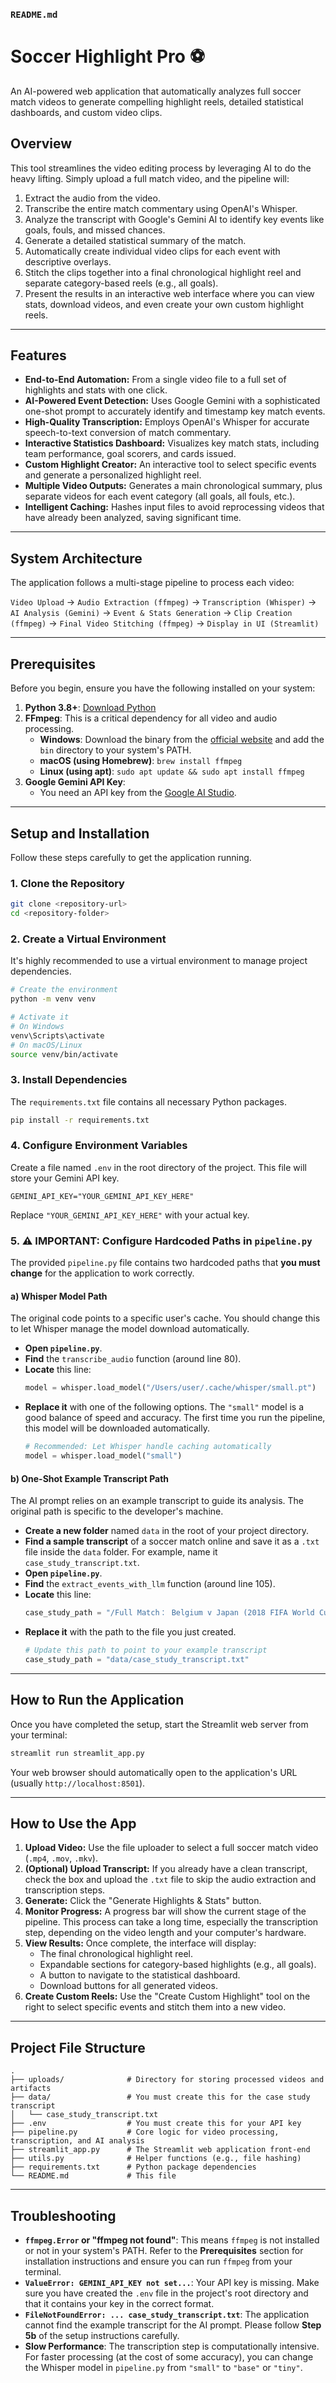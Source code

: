 ### `README.md`

# Soccer Highlight Pro ⚽

An AI-powered web application that automatically analyzes full soccer match videos to generate compelling highlight reels, detailed statistical dashboards, and custom video clips.

## Overview

This tool streamlines the video editing process by leveraging AI to do the heavy lifting. Simply upload a full match video, and the pipeline will:

1.  Extract the audio from the video.
2.  Transcribe the entire match commentary using OpenAI's Whisper.
3.  Analyze the transcript with Google's Gemini AI to identify key events like goals, fouls, and missed chances.
4.  Generate a detailed statistical summary of the match.
5.  Automatically create individual video clips for each event with descriptive overlays.
6.  Stitch the clips together into a final chronological highlight reel and separate category-based reels (e.g., all goals).
7.  Present the results in an interactive web interface where you can view stats, download videos, and even create your own custom highlight reels.

---

## Features

-   **End-to-End Automation:** From a single video file to a full set of highlights and stats with one click.
-   **AI-Powered Event Detection:** Uses Google Gemini with a sophisticated one-shot prompt to accurately identify and timestamp key match events.
-   **High-Quality Transcription:** Employs OpenAI's Whisper for accurate speech-to-text conversion of match commentary.
-   **Interactive Statistics Dashboard:** Visualizes key match stats, including team performance, goal scorers, and cards issued.
-   **Custom Highlight Creator:** An interactive tool to select specific events and generate a personalized highlight reel.
-   **Multiple Video Outputs:** Generates a main chronological summary, plus separate videos for each event category (all goals, all fouls, etc.).
-   **Intelligent Caching:** Hashes input files to avoid reprocessing videos that have already been analyzed, saving significant time.

---

## System Architecture

The application follows a multi-stage pipeline to process each video:

`Video Upload` -> `Audio Extraction (ffmpeg)` -> `Transcription (Whisper)` -> `AI Analysis (Gemini)` -> `Event & Stats Generation` -> `Clip Creation (ffmpeg)` -> `Final Video Stitching (ffmpeg)` -> `Display in UI (Streamlit)`

---

## Prerequisites

Before you begin, ensure you have the following installed on your system:

1.  **Python 3.8+**: [Download Python](https://www.python.org/downloads/)
2.  **FFmpeg**: This is a critical dependency for all video and audio processing.
    -   **Windows**: Download the binary from the [official website](https://ffmpeg.org/download.html) and add the `bin` directory to your system's PATH.
    -   **macOS (using Homebrew)**: `brew install ffmpeg`
    -   **Linux (using apt)**: `sudo apt update && sudo apt install ffmpeg`
3.  **Google Gemini API Key**:
    -   You need an API key from the [Google AI Studio](https://aistudio.google.com/app/apikey).

---

## Setup and Installation

Follow these steps carefully to get the application running.

### 1. Clone the Repository

```bash
git clone <repository-url>
cd <repository-folder>
```

### 2. Create a Virtual Environment

It's highly recommended to use a virtual environment to manage project dependencies.

```bash
# Create the environment
python -m venv venv

# Activate it
# On Windows
venv\Scripts\activate
# On macOS/Linux
source venv/bin/activate
```

### 3. Install Dependencies

The `requirements.txt` file contains all necessary Python packages.

```bash
pip install -r requirements.txt
```

### 4. Configure Environment Variables

Create a file named `.env` in the root directory of the project. This file will store your Gemini API key.

```
GEMINI_API_KEY="YOUR_GEMINI_API_KEY_HERE"
```

Replace `"YOUR_GEMINI_API_KEY_HERE"` with your actual key.

### 5. ⚠️ IMPORTANT: Configure Hardcoded Paths in `pipeline.py`

The provided `pipeline.py` file contains two hardcoded paths that **you must change** for the application to work correctly.

#### a) Whisper Model Path

The original code points to a specific user's cache. You should change this to let Whisper manage the model download automatically.

-   **Open `pipeline.py`**.
-   **Find** the `transcribe_audio` function (around line 80).
-   **Locate** this line:
    ```python
    model = whisper.load_model("/Users/user/.cache/whisper/small.pt")
    ```
-   **Replace it** with one of the following options. The `"small"` model is a good balance of speed and accuracy. The first time you run the pipeline, this model will be downloaded automatically.
    ```python
    # Recommended: Let Whisper handle caching automatically
    model = whisper.load_model("small") 
    ```

#### b) One-Shot Example Transcript Path

The AI prompt relies on an example transcript to guide its analysis. The original path is specific to the developer's machine.

-   **Create a new folder** named `data` in the root of your project directory.
-   **Find a sample transcript** of a soccer match online and save it as a `.txt` file inside the `data` folder. For example, name it `case_study_transcript.txt`.
-   **Open `pipeline.py`**.
-   **Find** the `extract_events_with_llm` function (around line 105).
-   **Locate** this line:
    ```python
    case_study_path = "/Full Match： Belgium v Japan (2018 FIFA World Cup)/transcript.txt"
    ```
-   **Replace it** with the path to the file you just created.
    ```python
    # Update this path to point to your example transcript
    case_study_path = "data/case_study_transcript.txt"
    ```

---

## How to Run the Application

Once you have completed the setup, start the Streamlit web server from your terminal:

```bash
streamlit run streamlit_app.py
```

Your web browser should automatically open to the application's URL (usually `http://localhost:8501`).

---

## How to Use the App

1.  **Upload Video:** Use the file uploader to select a full soccer match video (`.mp4`, `.mov`, `.mkv`).
2.  **(Optional) Upload Transcript:** If you already have a clean transcript, check the box and upload the `.txt` file to skip the audio extraction and transcription steps.
3.  **Generate:** Click the "Generate Highlights & Stats" button.
4.  **Monitor Progress:** A progress bar will show the current stage of the pipeline. This process can take a long time, especially the transcription step, depending on the video length and your computer's hardware.
5.  **View Results:** Once complete, the interface will display:
    -   The final chronological highlight reel.
    -   Expandable sections for category-based highlights (e.g., all goals).
    -   A button to navigate to the statistical dashboard.
    -   Download buttons for all generated videos.
6.  **Create Custom Reels:** Use the "Create Custom Highlight" tool on the right to select specific events and stitch them into a new video.

---

## Project File Structure

```
.
├── uploads/              # Directory for storing processed videos and artifacts
├── data/                 # You must create this for the case study transcript
│   └── case_study_transcript.txt
├── .env                  # You must create this for your API key
├── pipeline.py           # Core logic for video processing, transcription, and AI analysis
├── streamlit_app.py      # The Streamlit web application front-end
├── utils.py              # Helper functions (e.g., file hashing)
├── requirements.txt      # Python package dependencies
└── README.md             # This file
```

---

## Troubleshooting

-   **`ffmpeg.Error` or "ffmpeg not found"**: This means `ffmpeg` is not installed or not in your system's PATH. Refer to the **Prerequisites** section for installation instructions and ensure you can run `ffmpeg` from your terminal.
-   **`ValueError: GEMINI_API_KEY not set...`**: Your API key is missing. Make sure you have created the `.env` file in the project's root directory and that it contains your key in the correct format.
-   **`FileNotFoundError: ... case_study_transcript.txt`**: The application cannot find the example transcript for the AI prompt. Please follow **Step 5b** of the setup instructions carefully.
-   **Slow Performance**: The transcription step is computationally intensive. For faster processing (at the cost of some accuracy), you can change the Whisper model in `pipeline.py` from `"small"` to `"base"` or `"tiny"`.